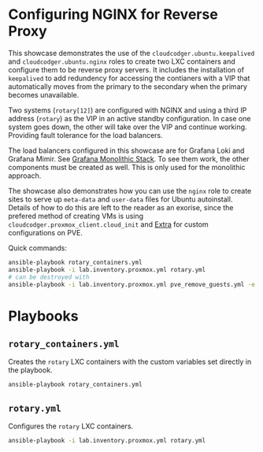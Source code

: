 # Configuring NGINX for Reverse Proxy

This showcase demonstrates the use of the `cloudcodger.ubuntu.keepalived` and `cloudcodger.ubuntu.nginx` roles to create two LXC containers and configure them to be reverse proxy servers. It includes the installation of `keepalived` to add redundency for accessing the contianers with a VIP that automatically moves from the primary to the secondary when the primary becomes unavailable.

Two systems (`rotary[12]`) are configured with NGINX and using a third IP address (`rotary`) as the VIP in an active standby configuration. In case one system goes down, the other will take over the VIP and continue working. Providing fault tolerance for the load balancers.

The load balancers configured in this showcase are for Grafana Loki and Grafana Mimir. See [Grafana Monolithic Stack](Grafana_Monolithic_Stack.md). To see them work, the other components must be created as well. This is only used for the monolithic approach.

The showcase also demonstrates how you can use the `nginx` role to create sites to serve up `meta-data` and `user-data` files for Ubuntu autoinstall. Details of how to do this are left to the reader as an exorise, since the prefered method of creating VMs is using `cloudcodger.proxmox_client.cloud_init` and [Extra](Extra.md) for custom configurations on PVE.

Quick commands:

```bash
ansible-playbook rotary_containers.yml
ansible-playbook -i lab.inventory.proxmox.yml rotary.yml
# can be destroyed with
ansible-playbook -i lab.inventory.proxmox.yml pve_remove_guests.yml -e host_list=rotary
```

# Playbooks

## `rotary_containers.yml`

Creates the `rotary` LXC containers with the custom variables set directly in the playbook.

```bash
ansible-playbook rotary_containers.yml
```

## `rotary.yml`

Configures the `rotary` LXC containers.

```bash
ansible-playbook -i lab.inventory.proxmox.yml rotary.yml
```

